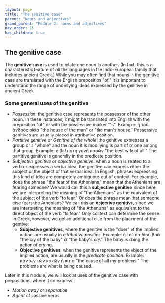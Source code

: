 ```yaml
---
layout: page
title: "The genitive case"
parent: "Nouns and adjectives"
grand_parent: "Module 2: nouns and adjectives"
nav_order: 15
has_children: true
---
```




## The genitive case  



The **genitive case** is used to relate one noun to another. (In fact, this is a characteristic feature of *all* the languages in the Indo-European family that includes ancient Greek.)  While you may often find that  nouns in the genitive case are translated with the English preposition "of," it is important to understand the range of underlying ideas expressed by the genitive in ancient Greek.

### Some general uses of the genitive

- *Possession*: the genitive case represents the possessor of the other noun. In these instances, it might be translated into English with the preposition "of" or with the possessive marker "'s". Example: ἡ τοῦ ἀνδρὸς οἰκία "the house of the man" or "the man's house." Possessive genitives are usually placed in attributive position. 
- *Partitive genitive* or *Genitive of the whole*: the genitive expresses a group or a "whole" and the noun it is modifying is part of or one among that group. Example: ἡ βελτίστη γυνὴ πασῶν "the best wife of all." The partitive genitive is generally in the predicate position.
- *Subjective genitive* or *objective genitive*: when a noun is related to a verb or expresses a verbal idea, the genitive can express either the subject or the object of that verbal idea. In English, phrases expressing this kind of idea are completely ambiguous out of context. For example, does the phrase "the fear of the Athenians," mean that the Athenians are fearing someone? We would call this a **subjective genitive**, since here we are interpreting the meaning of "the Athenians" as the equivalent of the subject of the verb "to fear." Or does the phrase mean that someone else fears the Athenians?  We call this an **objective genitive**, since we are interpreting the meaning of "the Athenians" as equivalent to the direct object of the verb "to fear."  Only context can determine the sense.  In Greek, however, we get an additional clue from the placement of the gentive:
    - **Subjective genitives**, where the genitive is the "doer" of the implied action, are usually in *attributive position*. Example: ἡ τοῦ παιδίου βοά "the cry of the baby" or "the baby's cry."  The baby is doing the action of crying.
  - **Objective genitives**, when the genitive represents the object of the implied action, are usually in the *predicate position*. Example: πάντων τῶν κακῶν ἡ αἰτία "the cause of all my problems."  The problems are what is being caused.

Later in this module, we will look at uses of the genitive case with prepositions, where it cn express:

- *Motion away* or *separation*
- *Agent* of passive verbs

